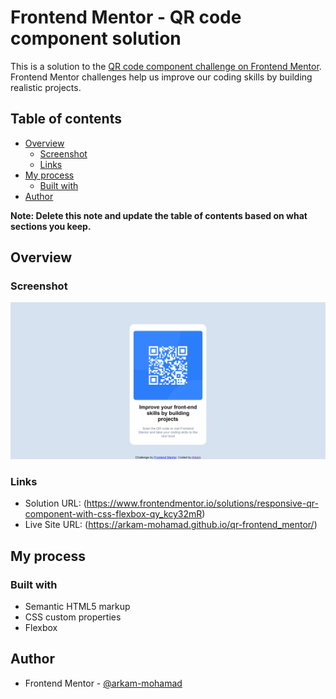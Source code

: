 # Frontend Mentor - QR code component solution

This is a solution to the [QR code component challenge on Frontend Mentor](https://www.frontendmentor.io/challenges/qr-code-component-iux_sIO_H). Frontend Mentor challenges help us improve our coding skills by building realistic projects. 

## Table of contents

- [Overview](#overview)
  - [Screenshot](#screenshot)
  - [Links](#links)
- [My process](#my-process)
  - [Built with](#built-with)
- [Author](#author)

**Note: Delete this note and update the table of contents based on what sections you keep.**

## Overview

### Screenshot

![](./arkam-mohamad.github.io_qr-frontend_mentor_.png)


### Links

- Solution URL: (https://www.frontendmentor.io/solutions/responsive-qr-component-with-css-flexbox-qy_kcy32mR)
- Live Site URL: (https://arkam-mohamad.github.io/qr-frontend_mentor/)

## My process

### Built with

- Semantic HTML5 markup
- CSS custom properties
- Flexbox


## Author

- Frontend Mentor - [@arkam-mohamad](https://www.frontendmentor.io/profile/arkam-mohamad)

